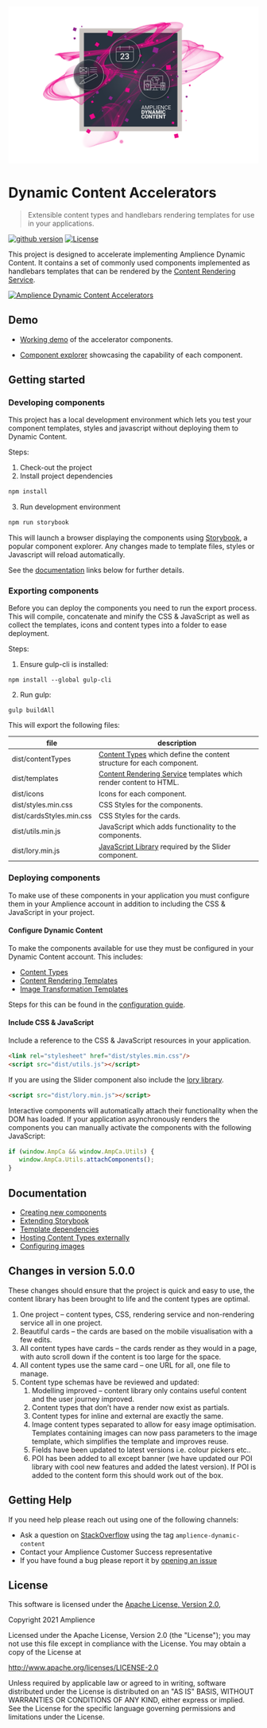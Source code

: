 [![Amplience Dynamic Content](media/header.png)](https://amplience.com/dynamic-content)

# Dynamic Content Accelerators

> Extensible content types and handlebars rendering templates for use in your applications.

[![github version](https://img.shields.io/github/release/amplience/dynamic-content-accelerators.svg)](https://github.com/amplience/dynamic-content-accelerators/releases/latest) [![License](https://img.shields.io/badge/License-Apache%202.0-blue.svg)](https://opensource.org/licenses/Apache-2.0)

This project is designed to accelerate implementing Amplience Dynamic Content. It contains a set of commonly used components implemented as handlebars templates that can be rendered by the [Content Rendering Service](https://docs.amplience.net/integration/contentrenderingservice.html#the-content-rendering-service).

[![Amplience Dynamic Content Accelerators](media/screenshot.jpeg)](https://amplience.com/dynamic-content)

## Demo

* [Working demo](https://dev-solutions.s3.amazonaws.com/dc-demo-site/dist/homepage/index.html?c=d8b929ee-214d-48f0-90c0-4e121ca55a6f&s=e6bdb253-db3c-4458-b5cc-0d90aa02e114) of the accelerator components.

* [Component explorer](http://dev-solutions.s3.amazonaws.com/dc-renders-wireframe/dist/index.html?c=ab78c8be-9f03-4a52-bde0-4ebde03b79a3) showcasing the capability of each component.

## Getting started

### Developing components

This project has a local development environment which lets you test your component templates, styles and javascript without deploying them to Dynamic Content.

Steps:

1. Check-out the project
2. Install project dependencies
```js
npm install
```
3. Run development environment
```js
npm run storybook
```

This will launch a browser displaying the components using [Storybook](https://storybook.js.org/), a popular component explorer. Any changes made to template files, styles or Javascript will reload automatically.

See the [documentation](#documentation) links below for further details.

### Exporting components

Before you can deploy the components you need to run the export process. This will compile, concatenate and minify the CSS & JavaScript as well as collect the templates, icons and content types into a folder to ease deployment.

Steps:

1. Ensure gulp-cli is installed:
```
npm install --global gulp-cli
```
2. Run gulp:
```
gulp buildAll
```

This will export the following files:

| file                | description                                                                                                                                                            |
|---------------------|------------------------------------------------------------------------------------------------------------------------------------------------------------------------|
| dist/contentTypes   | [Content Types](https://docs.amplience.net/integration/contenttypes.html) which define the content structure for each component.                                        |
| dist/templates      | [Content Rendering Service](https://docs.amplience.net/integration/contentrenderingservice.html#the-content-rendering-service) templates which render content to HTML. |
| dist/icons          | Icons for each component.                                                                                                                                              |
| dist/styles.min.css | CSS Styles for the components.                                                                                                                                         |
| dist/cardsStyles.min.css | CSS Styles for the cards.                                                                                                                                         |
| dist/utils.min.js   | JavaScript which adds functionality to the components.                                                                                                                 |
| dist/lory.min.js    | [JavaScript Library](https://github.com/loryjs/lory) required by the Slider component.                                                                                 |

### Deploying components

To make use of these components in your application you must configure them in your Amplience account in addition to including the CSS & JavaScript in your project.

#### Configure Dynamic Content

To make the components available for use they must be configured in your Dynamic Content account. This includes:

* [Content Types](https://docs.amplience.net/integration/contenttypes.html)
* [Content Rendering Templates](https://docs.amplience.net/integration/contentrenderingservice.html)
* [Image Transformation Templates](https://docs.amplience.net/contenthub/tools.html#templates)

Steps for this can be found in the [configuration guide](./docs/CONFIGURE-DYNAMIC-CONTENT.md).

#### Include CSS & JavaScript

Include a reference to the CSS & JavaScript resources in your application.

```html
<link rel="stylesheet" href="dist/styles.min.css"/>
<script src="dist/utils.js"></script>
```

If you are using the Slider component also include the [lory library](https://github.com/loryjs/lory).

```html
<script src="dist/lory.min.js"></script>
```

Interactive components will automatically attach their functionality when the DOM has loaded. If your application asynchronously renders the components you can manually activate the components with the following JavaScript:

```js
if (window.AmpCa && window.AmpCa.Utils) {
   window.AmpCa.Utils.attachComponents();
}
```

## Documentation

* [Creating new components](./docs/CREATING-COMPONENTS.md)
* [Extending Storybook](./docs/EXTENDING-STORYBOOK.md)
* [Template dependencies](./docs/TEMPLATE-DEPENDENCIES.md)
* [Hosting Content Types externally](./docs/EXTERNAL-CONTENT-TYPES.md)
* [Configuring images](./docs/CONFIGURING-IMAGES.md)

## Changes in version 5.0.0

These changes should ensure that the project is quick and easy to use, the content library has been brought to life and the content types are optimal.

1. One project – content types, CSS, rendering service and non-rendering service all in one project.
2. Beautiful cards – the cards are based on the mobile visualisation with a few edits.
3. All content types have cards – the cards render as they would in a page, with auto scroll down if the content is too large for the space.
4. All content types use the same card – one URL for all, one file to manage.
5. Content type schemas have be reviewed and updated:
    1. Modelling improved – content library only contains useful content and the user journey improved.
    2. Content types that don’t have a render now exist as partials.
    3. Content types for inline and external are exactly the same.
    4. Image content types separated to allow for easy image optimisation. Templates containing images can now pass parameters to the image template, which simplifies the template and improves reuse. 
    5. Fields have been updated to latest versions i.e. colour pickers etc..
    6. POI has been added to all except banner (we have updated our POI library with cool new features and added the latest version). If POI is added to the content form this should work out of the box.

## Getting Help

If you need help please reach out using one of the following channels:

* Ask a question on [StackOverflow](https://stackoverflow.com/) using the tag `amplience-dynamic-content`
* Contact your Amplience Customer Success representative
* If you have found a bug please report it by [opening an issue](https://github.com/amplience/dynamic-content-accelerators/issues/new)

## License

This software is licensed under the [Apache License, Version 2.0](http://www.apache.org/licenses/LICENSE-2.0),

Copyright 2021 Amplience

Licensed under the Apache License, Version 2.0 (the "License");
you may not use this file except in compliance with the License.
You may obtain a copy of the License at

http://www.apache.org/licenses/LICENSE-2.0

Unless required by applicable law or agreed to in writing, software
distributed under the License is distributed on an "AS IS" BASIS,
WITHOUT WARRANTIES OR CONDITIONS OF ANY KIND, either express or implied.
See the License for the specific language governing permissions and
limitations under the License.
